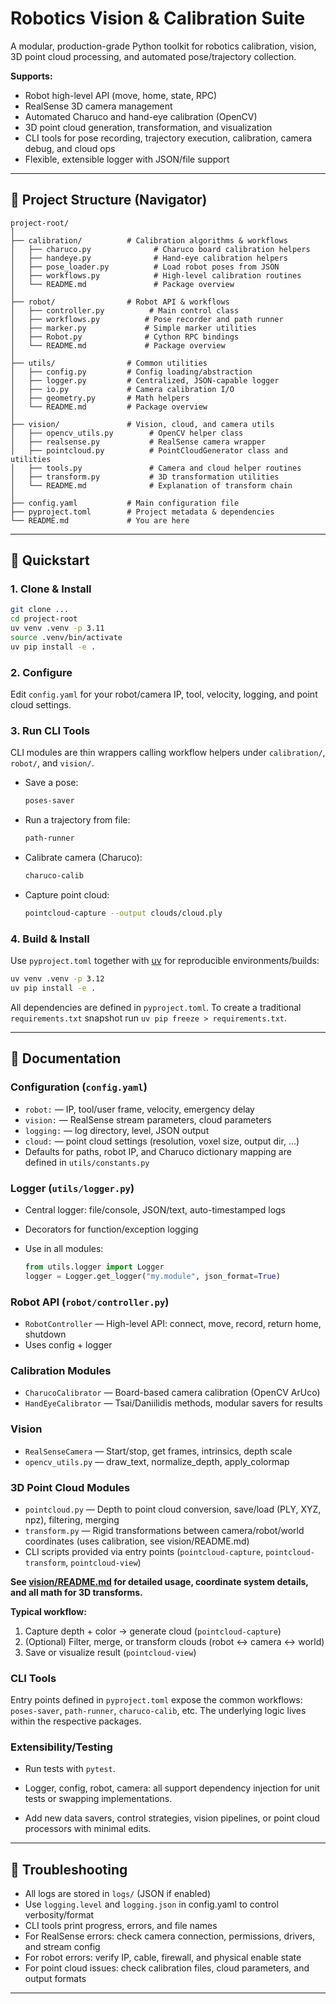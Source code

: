 # Robotics Vision & Calibration Suite

A modular, production-grade Python toolkit for robotics calibration, vision, 3D point cloud processing, and automated pose/trajectory collection.

**Supports:**

* Robot high-level API (move, home, state, RPC)
* RealSense 3D camera management
* Automated Charuco and hand-eye calibration (OpenCV)
* 3D point cloud generation, transformation, and visualization
* CLI tools for pose recording, trajectory execution, calibration, camera debug, and cloud ops
* Flexible, extensible logger with JSON/file support

---

## 📂 Project Structure (Navigator)

```
project-root/
│
├── calibration/          # Calibration algorithms & workflows
│   ├── charuco.py              # Charuco board calibration helpers
│   ├── handeye.py              # Hand-eye calibration helpers
│   ├── pose_loader.py          # Load robot poses from JSON
│   ├── workflows.py            # High-level calibration routines
│   └── README.md               # Package overview
│
├── robot/                # Robot API & workflows
│   ├── controller.py          # Main control class
│   ├── workflows.py          # Pose recorder and path runner
│   ├── marker.py             # Simple marker utilities
│   ├── Robot.py              # Cython RPC bindings
│   └── README.md             # Package overview
│
├── utils/                # Common utilities
│   ├── config.py         # Config loading/abstraction
│   ├── logger.py         # Centralized, JSON-capable logger
│   ├── io.py             # Camera calibration I/O
│   ├── geometry.py       # Math helpers
│   └── README.md         # Package overview
│
├── vision/               # Vision, cloud, and camera utils
│   ├── opencv_utils.py        # OpenCV helper class
│   ├── realsense.py           # RealSense camera wrapper
│   ├── pointcloud.py          # PointCloudGenerator class and utilities
│   ├── tools.py               # Camera and cloud helper routines
│   ├── transform.py           # 3D transformation utilities
│   └── README.md              # Explanation of transform chain
│
├── config.yaml           # Main configuration file
├── pyproject.toml        # Project metadata & dependencies
└── README.md             # You are here
```

---

## 🚀 Quickstart

### 1. Clone & Install

```bash
git clone ...
cd project-root
uv venv .venv -p 3.11
source .venv/bin/activate
uv pip install -e .
```

### 2. Configure

Edit `config.yaml` for your robot/camera IP, tool, velocity, logging, and point cloud settings.

### 3. Run CLI Tools
CLI modules are thin wrappers calling workflow helpers under
`calibration/`, `robot/`, and `vision/`.

* Save a pose:

  ```bash
  poses-saver
  ```
* Run a trajectory from file:

  ```bash
  path-runner
  ```
* Calibrate camera (Charuco):

  ```bash
  charuco-calib
  ```
* Capture point cloud:

  ```bash
  pointcloud-capture --output clouds/cloud.ply
  ```

### 4. Build & Install

Use `pyproject.toml` together with [uv](https://github.com/astral-sh/uv) for reproducible environments/builds:

```bash
uv venv .venv -p 3.12
uv pip install -e .
```

All dependencies are defined in `pyproject.toml`. To create a traditional
`requirements.txt` snapshot run `uv pip freeze > requirements.txt`.

---

## 📑 Documentation

### Configuration (`config.yaml`)

* `robot:` — IP, tool/user frame, velocity, emergency delay
* `vision:` — RealSense stream parameters, cloud parameters
* `logging:` — log directory, level, JSON output
* `cloud:` — point cloud settings (resolution, voxel size, output dir, ...)
* Defaults for paths, robot IP, and Charuco dictionary mapping are defined in `utils/constants.py`

### Logger (`utils/logger.py`)

* Central logger: file/console, JSON/text, auto-timestamped logs
* Decorators for function/exception logging
* Use in all modules:

  ```python
  from utils.logger import Logger
  logger = Logger.get_logger("my.module", json_format=True)
  ```

### Robot API (`robot/controller.py`)

* `RobotController` — High-level API: connect, move, record, return home, shutdown
* Uses config + logger

### Calibration Modules

* `CharucoCalibrator` — Board-based camera calibration (OpenCV ArUco)
* `HandEyeCalibrator` — Tsai/Daniilidis methods, modular savers for results

### Vision

* `RealSenseCamera` — Start/stop, get frames, intrinsics, depth scale
* `opencv_utils.py` — draw\_text, normalize\_depth, apply\_colormap

### 3D Point Cloud Modules

* `pointcloud.py` — Depth to point cloud conversion, save/load (PLY, XYZ, npz), filtering, merging
* `transform.py` — Rigid transformations between camera/robot/world coordinates (uses calibration, see vision/README.md)
* CLI scripts provided via entry points (`pointcloud-capture`, `pointcloud-transform`, `pointcloud-view`)

**See [vision/README.md](./vision/README.md) for detailed usage, coordinate system details, and all math for 3D transforms.**

**Typical workflow:**

1. Capture depth + color → generate cloud (`pointcloud-capture`)
2. (Optional) Filter, merge, or transform clouds (robot <-> camera <-> world)
3. Save or visualize result (`pointcloud-view`)

### CLI Tools

Entry points defined in `pyproject.toml` expose the common workflows:
`poses-saver`, `path-runner`, `charuco-calib`, etc. The underlying logic lives
within the respective packages.

### Extensibility/Testing
* Run tests with `pytest`.

* Logger, config, robot, camera: all support dependency injection for unit tests or swapping implementations.
* Add new data savers, control strategies, vision pipelines, or point cloud processors with minimal edits.

---

## 🧰 Troubleshooting

* All logs are stored in `logs/` (JSON if enabled)
* Use `logging.level` and `logging.json` in config.yaml to control verbosity/format
* CLI tools print progress, errors, and file names
* For RealSense errors: check camera connection, permissions, drivers, and stream config
* For robot errors: verify IP, cable, firewall, and physical enable state
* For point cloud issues: check calibration files, cloud parameters, and output formats

---
